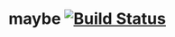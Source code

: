 # maybe [![Build Status](https://api.travis-ci.org/SvSchmidt/maybe.png)](https://travis-ci.org/SvSchmidt/maybe)
